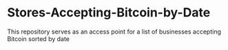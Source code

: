 # Stores-Accepting-Bitcoin-by-Date
This repository serves as an access point for a list of businesses accepting Bitcoin sorted by date
